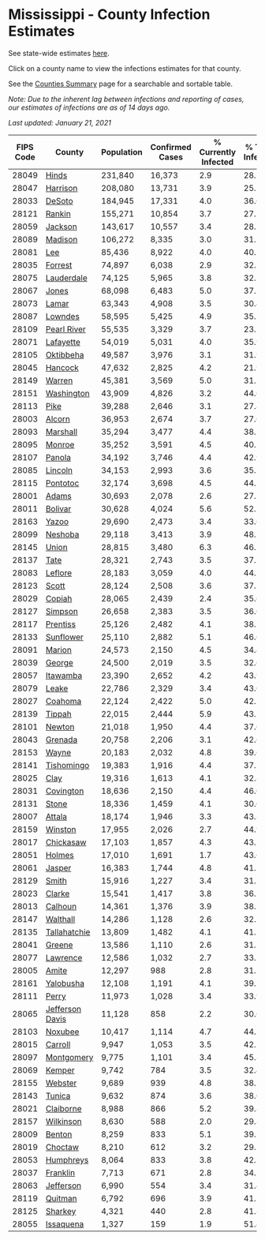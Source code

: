 # Mississippi - County Infection Estimates

See state-wide estimates [here](/infections/us-ms).

Click on a county name to view the infections estimates for that county.

See the [Counties Summary](/infections/summary-counties) page for a searchable and sortable table.

*Note: Due to the inherent lag between infections and reporting of cases, our estimates of infections are as of 14 days ago.*

*Last updated: January 21, 2021*

|   FIPS Code |                             County |   Population |   Confirmed Cases |   % Currently Infected |   % Total Infected |
|-------------|------------------------------------|--------------|-------------------|------------------------|--------------------|
|       28049 |                     [Hinds](hinds) |      231,840 |            16,373 |                    2.9 |               28.5 |
|       28047 |               [Harrison](harrison) |      208,080 |            13,731 |                    3.9 |               25.2 |
|       28033 |                   [DeSoto](desoto) |      184,945 |            17,331 |                    4.0 |               36.6 |
|       28121 |                   [Rankin](rankin) |      155,271 |            10,854 |                    3.7 |               27.1 |
|       28059 |                 [Jackson](jackson) |      143,617 |            10,557 |                    3.4 |               28.5 |
|       28089 |                 [Madison](madison) |      106,272 |             8,335 |                    3.0 |               31.5 |
|       28081 |                         [Lee](lee) |       85,436 |             8,922 |                    4.0 |               40.2 |
|       28035 |                 [Forrest](forrest) |       74,897 |             6,038 |                    2.9 |               32.3 |
|       28075 |           [Lauderdale](lauderdale) |       74,125 |             5,965 |                    3.8 |               32.1 |
|       28067 |                     [Jones](jones) |       68,098 |             6,483 |                    5.0 |               37.1 |
|       28073 |                     [Lamar](lamar) |       63,343 |             4,908 |                    3.5 |               30.4 |
|       28087 |                 [Lowndes](lowndes) |       58,595 |             5,425 |                    4.9 |               35.5 |
|       28109 |         [Pearl River](pearl-river) |       55,535 |             3,329 |                    3.7 |               23.5 |
|       28071 |             [Lafayette](lafayette) |       54,019 |             5,031 |                    4.0 |               35.9 |
|       28105 |             [Oktibbeha](oktibbeha) |       49,587 |             3,976 |                    3.1 |               31.9 |
|       28045 |                 [Hancock](hancock) |       47,632 |             2,825 |                    4.2 |               21.9 |
|       28149 |                   [Warren](warren) |       45,381 |             3,569 |                    5.0 |               31.2 |
|       28151 |           [Washington](washington) |       43,909 |             4,826 |                    3.2 |               44.6 |
|       28113 |                       [Pike](pike) |       39,288 |             2,646 |                    3.1 |               27.8 |
|       28003 |                   [Alcorn](alcorn) |       36,953 |             2,674 |                    3.7 |               27.6 |
|       28093 |               [Marshall](marshall) |       35,294 |             3,477 |                    4.4 |               38.2 |
|       28095 |                   [Monroe](monroe) |       35,252 |             3,591 |                    4.5 |               40.3 |
|       28107 |                   [Panola](panola) |       34,192 |             3,746 |                    4.4 |               42.9 |
|       28085 |                 [Lincoln](lincoln) |       34,153 |             2,993 |                    3.6 |               35.3 |
|       28115 |               [Pontotoc](pontotoc) |       32,174 |             3,698 |                    4.5 |               44.2 |
|       28001 |                     [Adams](adams) |       30,693 |             2,078 |                    2.6 |               27.3 |
|       28011 |                 [Bolivar](bolivar) |       30,628 |             4,024 |                    5.6 |               52.5 |
|       28163 |                     [Yazoo](yazoo) |       29,690 |             2,473 |                    3.4 |               33.6 |
|       28099 |                 [Neshoba](neshoba) |       29,118 |             3,413 |                    3.9 |               48.2 |
|       28145 |                     [Union](union) |       28,815 |             3,480 |                    6.3 |               46.3 |
|       28137 |                       [Tate](tate) |       28,321 |             2,743 |                    3.5 |               37.7 |
|       28083 |                 [Leflore](leflore) |       28,183 |             3,059 |                    4.0 |               44.3 |
|       28123 |                     [Scott](scott) |       28,124 |             2,508 |                    3.6 |               37.7 |
|       28029 |                   [Copiah](copiah) |       28,065 |             2,439 |                    2.4 |               35.6 |
|       28127 |                 [Simpson](simpson) |       26,658 |             2,383 |                    3.5 |               36.0 |
|       28117 |               [Prentiss](prentiss) |       25,126 |             2,482 |                    4.1 |               38.1 |
|       28133 |             [Sunflower](sunflower) |       25,110 |             2,882 |                    5.1 |               46.0 |
|       28091 |                   [Marion](marion) |       24,573 |             2,150 |                    4.5 |               34.4 |
|       28039 |                   [George](george) |       24,500 |             2,019 |                    3.5 |               32.6 |
|       28057 |               [Itawamba](itawamba) |       23,390 |             2,652 |                    4.2 |               43.9 |
|       28079 |                     [Leake](leake) |       22,786 |             2,329 |                    3.4 |               43.0 |
|       28027 |                 [Coahoma](coahoma) |       22,124 |             2,422 |                    5.0 |               42.5 |
|       28139 |                   [Tippah](tippah) |       22,015 |             2,444 |                    5.9 |               43.2 |
|       28101 |                   [Newton](newton) |       21,018 |             1,950 |                    4.4 |               37.0 |
|       28043 |                 [Grenada](grenada) |       20,758 |             2,206 |                    3.1 |               42.6 |
|       28153 |                     [Wayne](wayne) |       20,183 |             2,032 |                    4.8 |               39.6 |
|       28141 |           [Tishomingo](tishomingo) |       19,383 |             1,916 |                    4.4 |               37.3 |
|       28025 |                       [Clay](clay) |       19,316 |             1,613 |                    4.1 |               32.8 |
|       28031 |             [Covington](covington) |       18,636 |             2,150 |                    4.4 |               46.0 |
|       28131 |                     [Stone](stone) |       18,336 |             1,459 |                    4.1 |               30.0 |
|       28007 |                   [Attala](attala) |       18,174 |             1,946 |                    3.3 |               43.8 |
|       28159 |                 [Winston](winston) |       17,955 |             2,026 |                    2.7 |               44.9 |
|       28017 |             [Chickasaw](chickasaw) |       17,103 |             1,857 |                    4.3 |               43.5 |
|       28051 |                   [Holmes](holmes) |       17,010 |             1,691 |                    1.7 |               43.6 |
|       28061 |                   [Jasper](jasper) |       16,383 |             1,744 |                    4.8 |               41.7 |
|       28129 |                     [Smith](smith) |       15,916 |             1,227 |                    3.4 |               31.2 |
|       28023 |                   [Clarke](clarke) |       15,541 |             1,417 |                    3.8 |               36.1 |
|       28013 |                 [Calhoun](calhoun) |       14,361 |             1,376 |                    3.9 |               38.5 |
|       28147 |               [Walthall](walthall) |       14,286 |             1,128 |                    2.6 |               32.7 |
|       28135 |       [Tallahatchie](tallahatchie) |       13,809 |             1,482 |                    4.1 |               41.5 |
|       28041 |                   [Greene](greene) |       13,586 |             1,110 |                    2.6 |               31.2 |
|       28077 |               [Lawrence](lawrence) |       12,586 |             1,032 |                    2.7 |               33.3 |
|       28005 |                     [Amite](amite) |       12,297 |               988 |                    2.8 |               31.7 |
|       28161 |             [Yalobusha](yalobusha) |       12,108 |             1,191 |                    4.1 |               39.1 |
|       28111 |                     [Perry](perry) |       11,973 |             1,028 |                    3.4 |               33.9 |
|       28065 | [Jefferson Davis](jefferson-davis) |       11,128 |               858 |                    2.2 |               30.6 |
|       28103 |                 [Noxubee](noxubee) |       10,417 |             1,114 |                    4.7 |               44.7 |
|       28015 |                 [Carroll](carroll) |        9,947 |             1,053 |                    3.5 |               42.7 |
|       28097 |           [Montgomery](montgomery) |        9,775 |             1,101 |                    3.4 |               45.8 |
|       28069 |                   [Kemper](kemper) |        9,742 |               784 |                    3.5 |               32.4 |
|       28155 |                 [Webster](webster) |        9,689 |               939 |                    4.8 |               38.3 |
|       28143 |                   [Tunica](tunica) |        9,632 |               874 |                    3.6 |               38.0 |
|       28021 |             [Claiborne](claiborne) |        8,988 |               866 |                    5.2 |               39.8 |
|       28157 |             [Wilkinson](wilkinson) |        8,630 |               588 |                    2.0 |               29.8 |
|       28009 |                   [Benton](benton) |        8,259 |               833 |                    5.1 |               39.2 |
|       28019 |                 [Choctaw](choctaw) |        8,210 |               612 |                    3.2 |               29.3 |
|       28053 |             [Humphreys](humphreys) |        8,064 |               833 |                    3.8 |               42.1 |
|       28037 |               [Franklin](franklin) |        7,713 |               671 |                    2.8 |               34.1 |
|       28063 |             [Jefferson](jefferson) |        6,990 |               554 |                    3.4 |               31.4 |
|       28119 |                 [Quitman](quitman) |        6,792 |               696 |                    3.9 |               41.5 |
|       28125 |                 [Sharkey](sharkey) |        4,321 |               440 |                    2.8 |               41.8 |
|       28055 |             [Issaquena](issaquena) |        1,327 |               159 |                    1.9 |               51.4 |